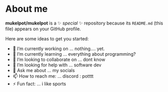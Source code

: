 # About me

**mukelpot/mukelpot** is a ✨ _special_ ✨ repository because its `README.md` (this file) appears on your GitHub profile.

Here are some ideas to get you started:

- 🔭 I’m currently working on ... nothing.... yet.
- 🌱 I’m currently learning ... everything about programming?
- 👯 I’m looking to collaborate on ... dont know
- 🤔 I’m looking for help with ... software dev
- 💬 Ask me about ... my socials
- 📫 How to reach me: ... discord : potttt
- ⚡ Fun fact: ... i like sports
